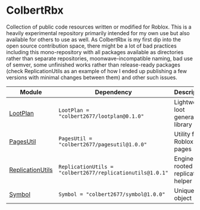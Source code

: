# ColbertRbx
 Collection of public code resources written or modified for Roblox. This is a heavily experimental repository primarily intended for my own use but also available for others to use as well. As ColbertRbx is my first dip into the open source contribution space, there might be a lot of bad practices including this mono-repository with all packages available as directories rather than separate repositories, moonwave-incompatible naming, bad use of semver, some unfinished works rather than release-ready packages (check ReplicationUtils as an example of how I ended up publishing a few versions with minimal changes between them) and other such issues.

| Module | Dependency | Description |
| -- | -- | -- |
| [LootPlan](/ColbertRbx/api/LootPlan) | `LootPlan = "colbert2677/lootplan@0.1.0"` | Lightweight loot generation library |
| [PagesUtil](/ColbertRbx/api/PagesUtil) | `PagesUtil = "colbert2677/pagesutil@1.0.0"` | Utility for Roblox pages |
| [ReplicationUtils](/ColbertRbx/api/ReplicationUtils) | `ReplicationUtils = "colbert2677/replicationutils@1.0.1"` | Engine-rooted replication helper |
| [Symbol](/ColbertRbx/api/Symbol) | `Symbol = "colbert2677/symbol@1.0.0"` | Unique object |
